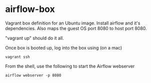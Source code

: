 # airflow-box

Vagrant box definition for an Ubuntu image. Install airflow and it's dependencies.
Also maps the guest OS port 8080 to host port 8080.

"vagrant up" should do it all.

Once box is booted up, log into the box using (on a mac)

	vagrant ssh

From the shell, use the following to start the Airflow webserver

	airflow webserver -p 8080
